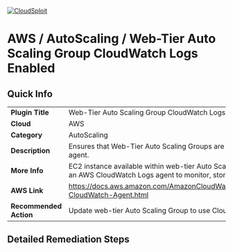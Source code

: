 [![CloudSploit](https://cloudsploit.com/img/logo-new-big-text-100.png "CloudSploit")](https://cloudsploit.com)

# AWS / AutoScaling / Web-Tier Auto Scaling Group CloudWatch Logs Enabled

## Quick Info

| | |
|-|-|
| **Plugin Title** | Web-Tier Auto Scaling Group CloudWatch Logs Enabled |
| **Cloud** | AWS |
| **Category** | AutoScaling |
| **Description** | Ensures that Web-Tier Auto Scaling Groups are using CloudWatch Logs agent. |
| **More Info** | EC2 instance available within web-tier Auto Scaling Group (ASG) should use an AWS CloudWatch Logs agent to monitor, store and access log files. |
| **AWS Link** | https://docs.aws.amazon.com/AmazonCloudWatch/latest/monitoring/Install-CloudWatch-Agent.html |
| **Recommended Action** | Update web-tier Auto Scaling Group to use CloudWatch Logs agent |

## Detailed Remediation Steps




